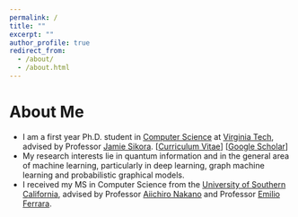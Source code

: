 ```yaml
---
permalink: /
title: ""
excerpt: ""
author_profile: true
redirect_from: 
  - /about/
  - /about.html
---
```


<!--
<p align="center">
  <img src="https://ankith-mohan.github.io/images/AnkithMohan.jpeg?raw=true" alt="Photo" style="width: 450px;"/> 
</p>
-->

# About Me
* I am a first year Ph.D. student in [Computer Science](https://cs.vt.edu/) at [Virginia Tech](https://www.vt.edu/), advised by Professor [Jamie Sikora](https://sites.google.com/site/jamiesikora/). [[Curriculum Vitae](https://ankith-mohan.github.io/files/CV_Ankith_Mohan.pdf)<!--(https://drive.google.com/file/d/11LIjrjJ5-7hvxIvT6B-2tYeu06UiOl1s/view?usp=sharing)-->] [[Google Scholar](https://scholar.google.com/citations?user=h6EJ7CYAAAAJ&hl=en)]
* My research interests lie in quantum information and in the general area of machine learning, particularly in deep learning, graph machine learning and probabilistic graphical models.
* I received my MS in Computer Science from the [University of Southern California](https://usc.edu/), advised by Professor [Aiichiro Nakano](https://viterbi.usc.edu/directory/faculty/Nakano/Aiichiro/) and Professor [Emilio Ferrara](http://emilio.ferrara.name).

<!--
# Academic Services
* Conference Reviewer: AAAI 2019, AAAI 2020, ICML 2020 (top reviewer award), NeurIPS 2020, AAAI 2021, ICLR 2021, AISTATS 2021, ICRA 2021, ICML 2021.
* Journal Reviewer: Journal of Artificial Intelligence Research (JAIR), IEEE Robotics and Automation Letters (RA-L).
-->
